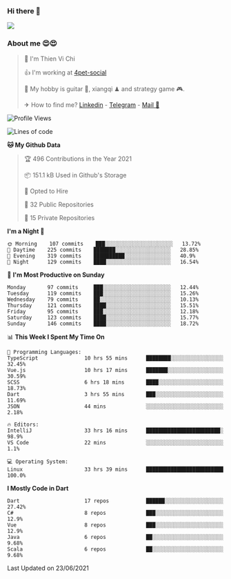 ### Hi there 👋
![](https://media1.tenor.com/images/9aa4aee77151757a310fcdb4b8fd2a0a/tenor.gif?itemid=12671405)

### About me 😍😍

> 🙎 I'm Thien Vi Chi
> 
> 👍 I'm working at [4pet-social](https://github.com/4pet-social)
>
> 🥞 My hobby is guitar 🎸, xiangqi ♟ and strategy game 🎮.
> 
> ✈ How to find me? [Linkedin](https://www.linkedin.com/in/tvc12/) - [Telegram](https://t.me/yeutham212) - [Mail 📧](mailto:meomeocf98@gmail.com)
> 

<!--START_SECTION:waka-->
![Profile Views](http://img.shields.io/badge/Profile%20Views-7-blue)

![Lines of code](https://img.shields.io/badge/From%20Hello%20World%20I%27ve%20Written-745135%20lines%20of%20code-blue)

**🐱 My Github Data** 

> 🏆 496 Contributions in the Year 2021
 > 
> 📦 151.1 kB Used in Github's Storage 
 > 
> 💼 Opted to Hire
 > 
> 📜 32 Public Repositories 
 > 
> 🔑 15 Private Repositories  
 > 
**I'm a Night 🦉** 

```text
🌞 Morning    107 commits    ███░░░░░░░░░░░░░░░░░░░░░░   13.72% 
🌆 Daytime    225 commits    ███████░░░░░░░░░░░░░░░░░░   28.85% 
🌃 Evening    319 commits    ██████████░░░░░░░░░░░░░░░   40.9% 
🌙 Night      129 commits    ████░░░░░░░░░░░░░░░░░░░░░   16.54%

```
📅 **I'm Most Productive on Sunday** 

```text
Monday       97 commits     ███░░░░░░░░░░░░░░░░░░░░░░   12.44% 
Tuesday      119 commits    ███░░░░░░░░░░░░░░░░░░░░░░   15.26% 
Wednesday    79 commits     ██░░░░░░░░░░░░░░░░░░░░░░░   10.13% 
Thursday     121 commits    ████░░░░░░░░░░░░░░░░░░░░░   15.51% 
Friday       95 commits     ███░░░░░░░░░░░░░░░░░░░░░░   12.18% 
Saturday     123 commits    ████░░░░░░░░░░░░░░░░░░░░░   15.77% 
Sunday       146 commits    ████░░░░░░░░░░░░░░░░░░░░░   18.72%

```


📊 **This Week I Spent My Time On** 

```text
💬 Programming Languages: 
TypeScript               10 hrs 55 mins      ████████░░░░░░░░░░░░░░░░░   32.45% 
Vue.js                   10 hrs 17 mins      ███████░░░░░░░░░░░░░░░░░░   30.59% 
SCSS                     6 hrs 18 mins       ████░░░░░░░░░░░░░░░░░░░░░   18.73% 
Dart                     3 hrs 55 mins       ███░░░░░░░░░░░░░░░░░░░░░░   11.69% 
JSON                     44 mins             ░░░░░░░░░░░░░░░░░░░░░░░░░   2.18%

🔥 Editors: 
IntelliJ                 33 hrs 16 mins      ████████████████████████░   98.9% 
VS Code                  22 mins             ░░░░░░░░░░░░░░░░░░░░░░░░░   1.1%

💻 Operating System: 
Linux                    33 hrs 39 mins      █████████████████████████   100.0%

```

**I Mostly Code in Dart** 

```text
Dart                     17 repos            ██████░░░░░░░░░░░░░░░░░░░   27.42% 
C#                       8 repos             ███░░░░░░░░░░░░░░░░░░░░░░   12.9% 
Vue                      8 repos             ███░░░░░░░░░░░░░░░░░░░░░░   12.9% 
Java                     6 repos             ██░░░░░░░░░░░░░░░░░░░░░░░   9.68% 
Scala                    6 repos             ██░░░░░░░░░░░░░░░░░░░░░░░   9.68%

```



 Last Updated on 23/06/2021
<!--END_SECTION:waka-->